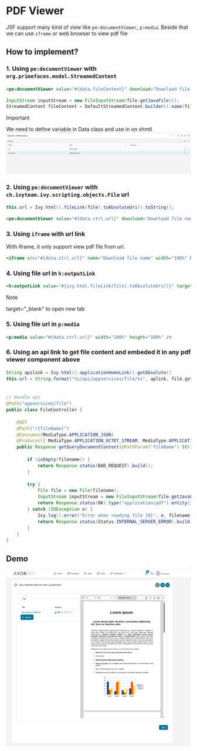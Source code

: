 # PDF Viewer #

JSF support many kind of view like `pe:documentViewer`, `p:media`. Beside that we can use `iframe` or web browser to view pdf file

## How to implement? ##

### 1. Using `pe:documentViewer` with `org.primefaces.model.StreamedContent` ###
```html
<pe:documentViewer value="#{data.fileContent}" download="Download file name" width="100%" height="100%" />
```

```java
InputStream inputStream = new FileInputStream(file.getJavaFile());
StreamedContent fileContent = DefaultStreamedContent.builder().name(file.getName()).stream(() -> inputStream).build();
```

>[!IMPORTANT]
> We need to define variable in Data class and use in on xhmtl
> ![Variable](images/pdf/variables.png)

### 2. Using `pe:documentViewer` with `ch.ivyteam.ivy.scripting.objects.File` url ###
```java
this.url = Ivy.html().fileLink(file).toAbsoluteUri().toString();
```
```html
<pe:documentViewer value="#{data.ctrl.url}" download="Download file name" width="100%" height="100%" />
```

### 3. Using `iframe` with url link ###
With iframe, it only support view pdf file from url.
```html
<iframe src="#{data.ctrl.url}" name="Download file name" width="100%" height="100%" />
```
										
### 4. Using file url in  `h:outputLink` ###
```html	
<h:outputLink value="#{ivy.html.fileLink(file).toAbsoluteUri()}" target="_blank"> #{file.name} </h:outputLink>
```
>[!NOTE]
>target="_blank" to open new tab

										
### 5. Using file url in  `p:media` ###
```html	
<p:media value="#{data.ctrl.url}" width="100%" height="100%" />

```

### 6. Using an api link to get file content and embeded it in any pdf viewer component above ###
```java	
String apilink = Ivy.html().applicationHomeLink().getAbsolute()
this.url = String.format("%s/api/appservices/file/%s", aplink, file.getName());


// Handle api 
@Path("appservices/file")
public class FileController {

	@GET
	@Path("/{fileName}")
	@Consumes(MediaType.APPLICATION_JSON)
	@Produces({ MediaType.APPLICATION_OCTET_STREAM, MediaType.APPLICATION_JSON })	
	public Response getQueryDocumentContent(@PathParam("fileName") String filename) {
			
		if (isEmpty(filename)) {
			return Response.status(BAD_REQUEST).build();
		}

		try {
			File file = new File(filename);
			InputStream inputStream = new FileInputStream(file.getJavaFile());
			return Response.status(OK).type("application/pdf").entity(inputStream).build();
		} catch (IOException e) {
			Ivy.log().error("Error when reading file {0}", e, filename);
			return Response.status(Status.INTERNAL_SERVER_ERROR).build();
		}
	}
}

```

## Demo ##
![Demo](images/pdf/demo.png)

